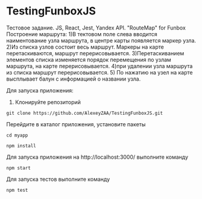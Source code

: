 # TestingFunboxJS
Тестовое задание. JS, React, Jest, Yandex API. "RouteMap" for Funbox
Построение маршрута:
1)В тектовом поле слева вводится наиментование узла маршрута, в центре карты появляется маркер узла.
2)Из списка узлов состоит весь маршрут. Маркеры на карте перетаскиваются, маршрут перерисовывается.
3)Перетаскиванием элементов списка изменяется порядок перемещения по узлам маршрута, на карте перерисовывается.
4)при удалении узла маршрута из списка маршрут перерисовывается.
5) По нажатию на узел на карте высплывает балун с информацией о названии узла.

Для запуска приложения:
1) Клонируйте репозиторий 
```
git clone https://github.com/AlexeyZAA/TestingFunboxJS.git
```
Перейдите в каталог приложения, установите пакеты
```
cd myapp

npm install
```
Для запуска приложения на http://localhost:3000/ выполните команду

```
npm start
```
Для запуска тестов выполните команду

```
npm test
```